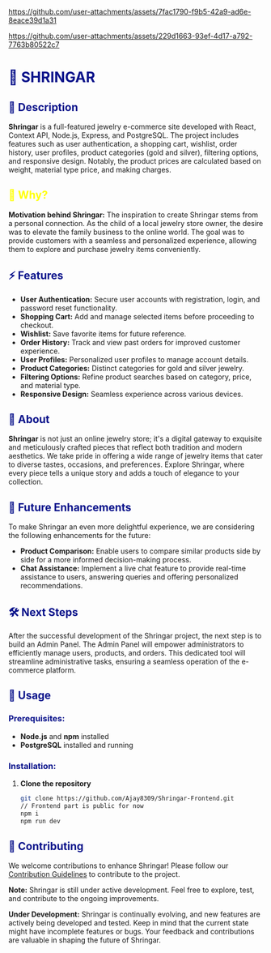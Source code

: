 


https://github.com/user-attachments/assets/7fac1790-f9b5-42a9-ad6e-8eace39d1a31




https://github.com/user-attachments/assets/229d1663-93ef-4d17-a792-7763b80522c7




# <span style="color: #0a138b">🌟 SHRINGAR</span>

## <span style="color: #0a138b">📝 Description</span>
**Shringar** is a full-featured jewelry e-commerce site developed with React, Context API, Node.js, Express, and PostgreSQL. The project includes features such as user authentication, a shopping cart, wishlist, order history, user profiles, product categories (gold and silver), filtering options, and responsive design. Notably, the product prices are calculated based on weight, material type price, and making charges.

## <span style="color: yellow">🚀 Why?</span>
**Motivation behind Shringar:** The inspiration to create Shringar stems from a personal connection. As the child of a local jewelry store owner, the desire was to elevate the family business to the online world. The goal was to provide customers with a seamless and personalized experience, allowing them to explore and purchase jewelry items conveniently.

## <span style="color: #0a138b">⚡ Features</span>
- **User Authentication:** Secure user accounts with registration, login, and password reset functionality.
- **Shopping Cart:** Add and manage selected items before proceeding to checkout.
- **Wishlist:** Save favorite items for future reference.
- **Order History:** Track and view past orders for improved customer experience.
- **User Profiles:** Personalized user profiles to manage account details.
- **Product Categories:** Distinct categories for gold and silver jewelry.
- **Filtering Options:** Refine product searches based on category, price, and material type.
- **Responsive Design:** Seamless experience across various devices.

## <span style="color: #0a138b">💎 About</span>
**Shringar** is not just an online jewelry store; it's a digital gateway to exquisite and meticulously crafted pieces that reflect both tradition and modern aesthetics. We take pride in offering a wide range of jewelry items that cater to diverse tastes, occasions, and preferences. Explore Shringar, where every piece tells a unique story and adds a touch of elegance to your collection.

## <span style="color: #0a138b">🚀 Future Enhancements</span>
To make Shringar an even more delightful experience, we are considering the following enhancements for the future:
- **Product Comparison:** Enable users to compare similar products side by side for a more informed decision-making process.
- **Chat Assistance:** Implement a live chat feature to provide real-time assistance to users, answering queries and offering personalized recommendations.

## <span style="color: #0a138b">🛠️ Next Steps</span>
After the successful development of the Shringar project, the next step is to build an Admin Panel. The Admin Panel will empower administrators to efficiently manage users, products, and orders. This dedicated tool will streamline administrative tasks, ensuring a seamless operation of the e-commerce platform.

## <span style="color: #0a138b">🚀 Usage</span>
### <span style="color: #0a138b">Prerequisites:</span>
- **Node.js** and **npm** installed
- **PostgreSQL** installed and running

### <span style="color: #0a138b">Installation:</span>
1. **Clone the repository**
   ```bash
   git clone https://github.com/Ajay8309/Shringar-Frontend.git
   // Frontend part is public for now
   npm i
   npm run dev 

## <span style="color: #0a138b">🤝 Contributing</span>
We welcome contributions to enhance Shringar! Please follow our [Contribution Guidelines](CONTRIBUTING.md) to contribute to the project.

**Note:** Shringar is still under active development. Feel free to explore, test, and contribute to the ongoing improvements.

**Under Development:** Shringar is continually evolving, and new features are actively being developed and tested. Keep in mind that the current state might have incomplete features or bugs. Your feedback and contributions are valuable in shaping the future of Shringar.
